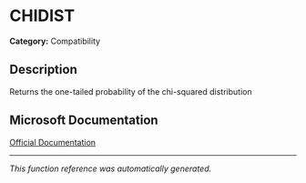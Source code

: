# CHIDIST

**Category:** Compatibility

## Description
Returns the one-tailed probability of the chi-squared distribution

## Microsoft Documentation
[Official Documentation](https://support.microsoft.com//en-us/office/chidist-function-c90d0fbc-5b56-4f5f-ab57-34af1bf6897e)

---
*This function reference was automatically generated.*
